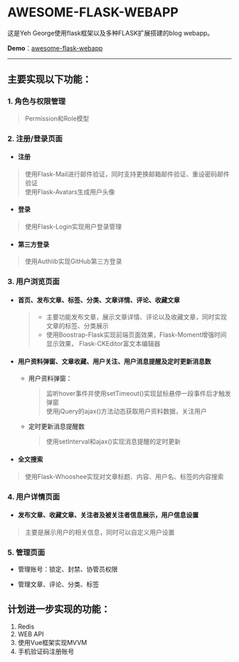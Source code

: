 # AWESOME-FLASK-WEBAPP

这是Yeh George使用flask框架以及多种FLASK扩展搭建的blog webapp。

**Demo**：[awesome-flask-webapp](http://yeh.pythonanywhere.com)
 
---

## 主要实现以下功能：

### 1. 角色与权限管理  

> Permission和Role模型 

 
### 2. 注册/登录页面
+ #### 注册  
> 使用Flask-Mail进行邮件验证，同时支持更换邮箱邮件验证、重设密码邮件验证  
> 使用Flask-Avatars生成用户头像
+ #### 登录  
> 使用Flask-Login实现用户登录管理  

+ #### 第三方登录  
> 使用Authlib实现GitHub第三方登录

### 3. 用户浏览页面
+ #### 首页、发布文章、标签、分类、文章详情、评论、收藏文章  
  > + 主要功能发布文章，展示文章详情、评论以及收藏文章，同时实现文章的标签、分类展示  
  > + 使用Boostrap-Flask实现前端页面效果，Flask-Moment增强时间显示效果， Flask-CKEditor富文本编辑器


+ #### 用户资料弹窗、文章收藏、用户关注、用户消息提醒及定时更新消息数  
    + 用户资料弹窗：
      > 监听hover事件并使用setTimeout()实现鼠标悬停一段事件后才触发弹窗  
      > 使用jQuery的ajax()方法动态获取用户资料数据，关注用户  
    + 定时更新消息提醒数  
      > 使用setInterval和ajax()实现消息提醒的定时更新  
  
  
+ #### 全文搜索  
> 使用Flask-Whooshee实现对文章标题、内容、用户名、标签的内容搜索

### 4. 用户详情页面
+ #### 发布文章、收藏文章、关注者及被关注者信息展示，用户信息设置  
> 主要是展示用户的相关信息，同时可以自定义用户设置

### 5. 管理页面
+ 管理账号：锁定、封禁、协管员权限  

+ 管理文章、评论、分类、标签


## 计划进一步实现的功能：
1. Redis
2. WEB API
4. 使用Vue框架实现MVVM
3. 手机验证码注册账号
